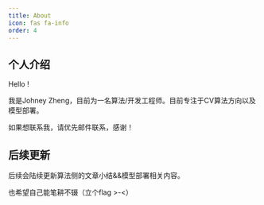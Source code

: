 ```yaml
---
title: About
icon: fas fa-info
order: 4
---
```


## 个人介绍

Hello !

我是Johney Zheng，目前为一名算法/开发工程师。目前专注于CV算法方向以及模型部署。

如果想联系我，请优先邮件联系，感谢！

## 后续更新

后续会陆续更新算法侧的文章小结&&模型部署相关内容。

也希望自己能笔耕不辍（立个flag >-<）
